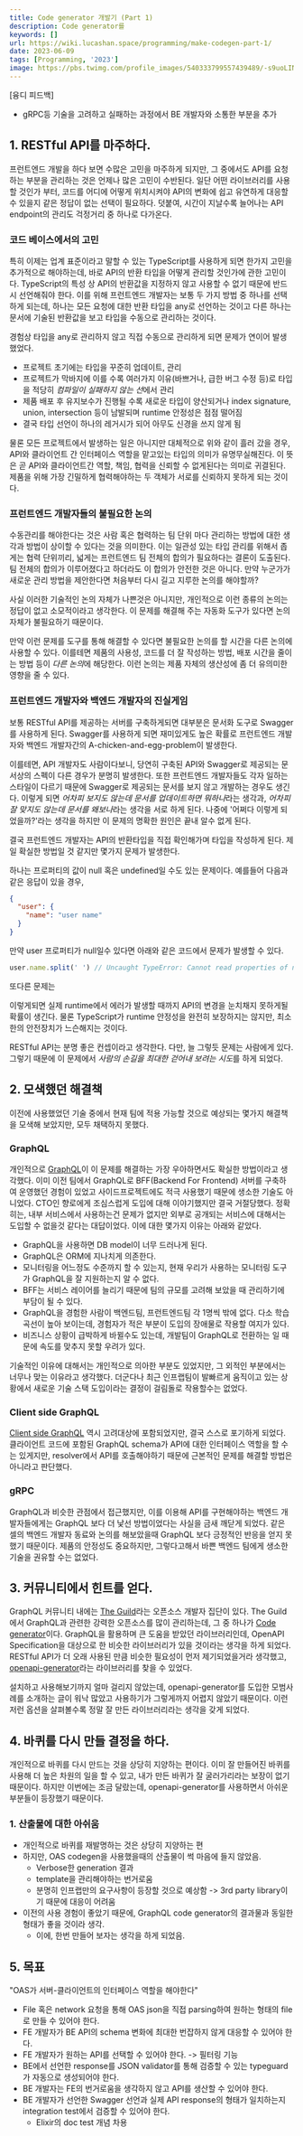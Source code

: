 ```yaml
---
title: Code generator 개발기 (Part 1)
description: Code generator를
keywords: []
url: https://wiki.lucashan.space/programming/make-codegen-part-1/
date: 2023-06-09
tags: [Programming, '2023']
image: https://pbs.twimg.com/profile_images/540333799557439489/-s9uoLIN_400x400.png
---
```


[융디 피드백]

- gRPC등 기술을 고려하고 실패하는 과정에서 BE 개발자와 소통한 부분을 추가

## 1. RESTful API를 마주하다.

프런트엔드 개발을 하다 보면 수많은 고민을 마주하게 되지만, 그 중에서도 API를 요청하는 부분을 관리하는 것은 언제나 많은 고민이 수반된다. 일단 어떤 라이브러리를 사용할 것인가 부터, 코드를 어디에 어떻게 위치시켜야 API의 변화에 쉽고 유연하게 대응할 수 있을지 같은 정답이 없는 선택이 필요하다. 덧붙여, 시간이 지날수록 늘어나는 API endpoint의 관리도 걱정거리 중 하나로 다가온다.

### 코드 베이스에서의 고민

특히 이제는 업계 표준이라고 말할 수 있는 TypeScript를 사용하게 되면 한가지 고민을 추가적으로 해야하는데, 바로 API의 반환 타입을 어떻게 관리할 것인가에 관한 고민이다. TypeScript의 특성 상 API의 반환값을 지정하지 않고 사용할 수 없기 때문에 반드시 선언해줘야 한다. 이를 위해 프런트엔드 개발자는 보통 두 가지 방법 중 하나를 선택하게 되는데, 하나는 모든 요청에 대한 반환 타입을 any로 선언하는 것이고 다른 하나는 문서에 기술된 반환값을 보고 타입을 수동으로 관리하는 것이다.

경험상 타입을 any로 관리하지 않고 직접 수동으로 관리하게 되면 문제가 연이어 발생했었다.

- 프로젝트 초기에는 타입을 꾸준히 업데이트, 관리
- 프로젝트가 막바지에 이를 수록 여러가지 이유(바쁘거나, 급한 버그 수정 등)로 타입을 적당히 *컴파일이 실패하지 않는 선*에서 관리
- 제품 배포 후 유지보수가 진행될 수록 새로운 타입이 양산되거나 index signature, union, intersection 등이 남발되며 runtime 안정성은 점점 떨어짐
- 결국 타입 선언이 하나의 레거시가 되어 아무도 신경을 쓰지 않게 됨

물론 모든 프로젝트에서 발생하는 일은 아니지만 대체적으로 위와 같이 흘러 갔을 경우, API와 클라이언트 간 인터페이스 역할을 맡고있는 타입의 의미가 유명무실해진다. 이 뜻은 곧 API와 클라이언트간 역할, 책임, 협력을 신뢰할 수 없게된다는 의미로 귀결된다. 제품을 위해 가장 긴밀하게 협력해야하는 두 객체가 서로를 신뢰하지 못하게 되는 것이다.

### 프런트엔드 개발자들의 불필요한 논의

수동관리를 해야한다는 것은 사람 혹은 협력하는 팀 단위 마다 관리하는 방법에 대한 생각과 방법이 상이할 수 있다는 것을 의미한다. 이는 일관성 있는 타입 관리를 위해서 좁게는 협력 단위끼리, 넓게는 프런트엔드 팀 전체의 합의가 필요하다는 결론이 도출된다. 팀 전체의 합의가 이루어졌다고 하더라도 이 합의가 안전한 것은 아니다. 만약 누군가가 새로운 관리 방법을 제안한다면 처음부터 다시 길고 지루한 논의를 해야할까?

사실 이러한 기술적인 논의 자체가 나쁜것은 아니지만, 개인적으로 이런 종류의 논의는 정답이 없고 소모적이라고 생각한다. 이 문제를 해결해 주는 자동화 도구가 있다면 논의 자체가 불필요하기 때문이다.

만약 이런 문제를 도구를 통해 해결할 수 있다면 불필요한 논의를 할 시간을 다른 논의에 사용할 수 있다. 이를테면 제품의 사용성, 코드를 더 잘 작성하는 방법, 배포 시간을 줄이는 방법 등이 *다른 논의*에 해당한다. 이런 논의는 제품 자체의 생산성에 좀 더 유의미한 영향을 줄 수 있다.

### 프런트엔드 개발자와 백엔드 개발자의 진실게임

보통 RESTful API를 제공하는 서버를 구축하게되면 대부분은 문서화 도구로 Swagger를 사용하게 된다. Swagger를 사용하게 되면 재미있게도 높은 확률로 프런트엔드 개발자와 백엔드 개발자간의 A-chicken-and-egg-problem이 발생한다.

이를테면, API 개발자도 사람이다보니, 당연히 구축된 API와 Swagger로 제공되는 문서상의 스펙이 다른 경우가 분명히 발생한다. 또한 프런트엔드 개발자들도 각자 일하는 스타일이 다르기 때문에 Swagger로 제공되는 문서를 보지 않고 개발하는 경우도 생긴다. 이렇게 되면 *어차피 보지도 않는데 문서를 업데이트하면 뭐하나*라는 생각과, *어차피 잘 맞지도 않는데 문서를 왜보나*라는 생각을 서로 하게 된다. 나중에 '어쩌다 이렇게 되었을까?'라는 생각을 하지만 이 문제의 명확한 원인은 끝내 알수 없게 된다.

결국 프런트엔드 개발자는 API의 반환타입을 직접 확인해가며 타입을 작성하게 된다. 제일 확실한 방법일 것 같지만 몇가지 문제가 발생한다.

하나는 프로퍼티의 값이 null 혹은 undefined일 수도 있는 문제이다. 예를들어 다음과 같은 응답이 있을 경우,

```json
{
  "user": {
    "name": "user name"
  }
}
```

만약 user 프로퍼티가 null일수 있다면 아래와 같은 코드에서 문제가 발생할 수 있다.

```javascript
user.name.split(' ') // Uncaught TypeError: Cannot read properties of null (reading 'name')
```

또다른 문제는

이렇게되면 실제 runtime에서 에러가 발생할 때까지 API의 변경을 눈치채지 못하게될 확률이 생긴다. 물론 TypeScript가 runtime 안정성을 완전히 보장하지는 않지만, 최소한의 안전장치가 느슨해지는 것이다.

RESTful API는 분명 좋은 컨셉이라고 생각한다. 다만, 늘 그렇듯 문제는 사람에게 있다. 그렇기 때문에 이 문제에서 *사람의 손길을 최대한 걷어내 보려는 시도*를 하게 되었다.

## 2. 모색했던 해결책

이전에 사용했었던 기술 중에서 현재 팀에 적용 가능할 것으로 예상되는 몇가지 해결책을 모색해 보았지만, 모두 채택하지 못했다.

### GraphQL

개인적으로 [GraphQL](https://graphql.org/)이 이 문제를 해결하는 가장 우아하면서도 확실한 방법이라고 생각했다. 이미 이전 팀에서 GraphQL로 BFF(Backend For Frontend) 서버를 구축하여 운영했던 경험이 있었고 사이드프로젝트에도 적극 사용했기 때문에 생소한 기술도 아니었다. CTO인 향로에게 조심스럽게 도입에 대해 이야기했지만 결국 거절당했다. 정확히는, 내부 서비스에서 사용하는건 문제가 없지만 외부로 공개되는 서비스에 대해서는 도입할 수 없을것 같다는 대답이었다. 이에 대한 몇가지 이유는 아래와 같았다.

- GraphQL을 사용하면 DB model이 너무 드러나게 된다.
- GraphQL은 ORM에 지나치게 의존한다.
- 모니터링을 어느정도 수준까지 할 수 있는지, 현재 우리가 사용하는 모니터링 도구가 GraphQL을 잘 지원하는지 알 수 없다.
- BFF는 서비스 레이어를 늘리기 때문에 팀의 규모를 고려해 보았을 때 관리하기에 부담이 될 수 있다.
- GraphQL을 경험한 사람이 백엔드팀, 프런트엔드팀 각 1명씩 밖에 없다. 다소 학습 곡선이 높아 보이는데, 경험자가 적은 부분이 도입의 장애물로 작용할 여지가 있다.
- 비즈니스 상황이 급박하게 바뀔수도 있는데, 개발팀이 GraphQL로 전환하는 일 때문에 속도를 맞추지 못할 우려가 있다.

기술적인 이유에 대해서는 개인적으로 의아한 부분도 있었지만, 그 외적인 부분에서는 너무나 맞는 이유라고 생각했다. 더군다나 최근 인프랩팀이 발빠르게 움직이고 있는 상황에서 새로운 기술 스택 도입이라는 결정이 걸림돌로 작용할수는 없었다.

### Client side GraphQL

[Client side GraphQL](https://github.com/hasura/client-side-graphql#graphql-without-a-server) 역시 고려대상에 포함되었지만, 결국 스스로 포기하게 되었다. 클라이언트 코드에 포함된 GraphQL schema가 API에 대한 인터페이스 역할을 할 수는 있게지만, resolver에서 API를 호출해야하기 때문에 근본적인 문제를 해결할 방법은 아니라고 판단했다.

### gRPC

GraphQL과 비슷한 관점에서 접근했지만, 이를 이용해 API를 구현해야하는 백엔드 개발자들에게는 GraphQL 보다 더 낯선 방법이었다는 사실을 금새 깨닫게 되었다. 같은 셀의 백엔드 개발자 동료와 논의를 해보았을때 GraphQL 보다 긍정적인 반응을 얻지 못했기 때문이다. 제품의 안정성도 중요하지만, 그렇다고해서 바쁜 백엔드 팀에게 생소한 기술을 권유할 수는 없었다.

## 3. 커뮤니티에서 힌트를 얻다.

GraphQL 커뮤니티 내에는 [The Guild](https://the-guild.dev/)라는 오픈소스 개발자 집단이 있다. The Guild에서 GraphQL과 관련한 강력한 오픈소스를 많이 관리하는데, 그 중 하나가 [Code generator](https://the-guild.dev/graphql/codegen)이다. GraphQL을 활용하며 큰 도움을 받았던 라이브러리인데, OpenAPI Specification을 대상으로 한 비슷한 라이브러리가 있을 것이라는 생각을 하게 되었다. RESTful API가 더 오래 사용된 만큼 비슷한 필요성이 먼저 제기되었을거라 생각했고, [openapi-generator](https://openapi-generator.tech/)라는 라이브러리를 찾을 수 있었다.

설치하고 사용해보기까지 얼마 걸리지 않았는데, openapi-generator를 도입한 모범사례를 소개하는 글이 워낙 많았고 사용하기가 그렇게까지 어렵지 않았기 때문이다. 이런저런 옵션을 살펴볼수록 정말 잘 만든 라이브러리라는 생각을 갖게 되었다.

## 4. 바퀴를 다시 만들 결정을 하다.

개인적으로 바퀴를 다시 만드는 것을 상당히 지양하는 편이다. 이미 잘 만들어진 바퀴를 사용해 더 높은 차원의 일을 할 수 있고, 내가 만든 바퀴가 잘 굴러가리라는 보장이 없기 때문이다. 하지만 이번에는 조금 달랐는데, openapi-generator를 사용하면서 아쉬운 부분들이 등장했기 때문이다.

### 1. 산출물에 대한 아쉬움

- 개인적으로 바퀴를 재발명하는 것은 상당히 지양하는 편
- 하지만, OAS codegen을 사용했을때의 산출물이 썩 마음에 들지 않았음.
  - Verbose한 generation 결과
  - template을 관리해야하는 번거로움
  - 분명히 인프랩만의 요구사항이 등장할 것으로 예상함 -> 3rd party library이기 때문에 대응이 어려움
- 이전의 사용 경험이 좋았기 때문에, GraphQL code generator의 결과물과 동일한 형태가 좋을 것이라 생각.
  - 이에, 한번 만들어 보자는 생각을 하게 되었음.

## 5. 목표

"OAS가 서버-클라이언트의 인터페이스 역할을 해야한다"

- File 혹은 network 요청을 통해 OAS json을 직접 parsing하여 원하는 형태의 file로 만들 수 있어야 한다.
- FE 개발자가 BE API의 schema 변화에 최대한 번잡하지 않게 대응할 수 있어야 한다.
- FE 개발자가 원하는 API를 선택할 수 있어야 한다. -> 필터링 기능
- BE에서 선언한 response를 JSON validator를 통해 검증할 수 있는 typeguard가 자동으로 생성되어야 한다.
- BE 개발자는 FE의 번거로움을 생각하지 않고 API를 생산할 수 있어야 한다.
- BE 개발자가 선언한 Swagger 선언과 실제 API response의 형태가 일치하는지 integration test에서 검증할 수 있어야 한다.
  - Elixir의 doc test 개념 차용
